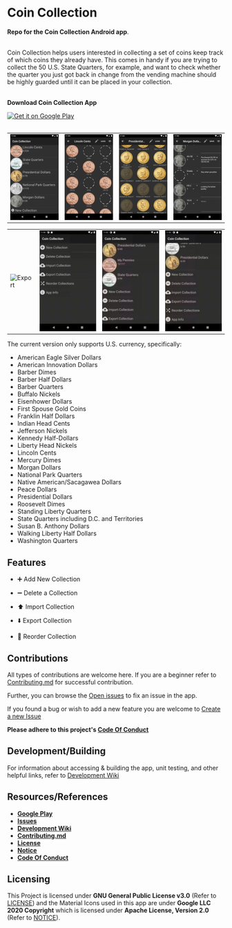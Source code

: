 # Coin Collection
<b>Repo for the Coin Collection Android app</b>.

<br/>
Coin Collection helps users interested in collecting a set of coins keep track of which coins they already have. This comes in handy if you are trying to collect the 50 U.S. State Quarters, for example, and want to check whether the quarter you just got back in change from the vending machine should be highly guarded until it can be placed in your collection.<br/><br/>

<b>Download Coin Collection App</b>
<div style="display:flex;" >
<a href="https://play.google.com/store/apps/details?id=com.spencerpages">
    <img alt="Get it on Google Play" height="64" src="https://play.google.com/intl/en_us/badges/images/generic/en_badge_web_generic.png" />
</a>
</div><br/>

<table>
    <tr>
        <td><img src="./images/screen1.png" alt="Coin Collection Home" width="200"/></td>
        <td><img src="./images/screen2.png" alt="Coin Collection Page Simple" width="200"/></td>
        <td><img src="./images/screen3.png" alt="Coin Collection Page 2" width="200"/></td>
        <td><img src="./images/screen4.png" alt="Coin Collection Page Advanced" width="200"/></td>
    </tr>
</table>
<table>
    <tr>
        <td><img src="./images/export.gif" alt="Export" width="200"/></td>
        <td><img src="./images/import.gif" alt="Import" width="200"/></td>
        <td><img src="./images/new-collection.gif" alt="New Collection" width="200"/></td>
        <td><img src="./images/reorder.gif" alt="Reorder Collection" width="200"/></td>
    </tr>
</table>


The current version only supports U.S. currency, specifically:
- American Eagle Silver Dollars
- American Innovation Dollars
- Barber Dimes
- Barber Half Dollars
- Barber Quarters
- Buffalo Nickels
- Eisenhower Dollars
- First Spouse Gold Coins
- Franklin Half Dollars
- Indian Head Cents
- Jefferson Nickels
- Kennedy Half-Dollars
- Liberty Head Nickels
- Lincoln Cents
- Mercury Dimes
- Morgan Dollars
- National Park Quarters
- Native American/Sacagawea Dollars
- Peace Dollars
- Presidential Dollars
- Roosevelt Dimes
- Standing Liberty Quarters
- State Quarters including D.C. and Territories
- Susan B. Anthony Dollars
- Walking Liberty Half Dollars
- Washington Quarters

## Features
- :heavy_plus_sign: Add New Collection

- :heavy_minus_sign: Delete a Collection

- :arrow_up: Import Collection

- :arrow_down: Export Collection

- :twisted_rightwards_arrows: Reorder Collection

## Contributions
All types of contributions are welcome here. If you are a beginner refer to [Contributing.md](https://github.com/anwilli5/coin-collection-android-US/blob/master/Contributing.md) for successful contribution.

Further, you can browse the [Open issues](https://github.com/anwilli5/coin-collection-android-US/issues) to fix an issue in the app.

If you found a bug or wish to add a new feature you are welcome to [Create a new Issue](https://github.com/anwilli5/coin-collection-android-US/issues/new?assignees=&labels=&template=issue_template.yaml&title=Issue%3A+)

**Please adhere to this project's [Code Of Conduct](https://github.com/anwilli5/coin-collection-android-US/blob/master/CODE_OF_CONDUCT.md)**

## Development/Building
For information about accessing & building the app, unit testing, and other helpful links, refer to
[Development Wiki](https://github.com/anwilli5/coin-collection-android-US/wiki/Development)

## Resources/References
- **[Google Play](https://play.google.com/store/apps/details?id=com.spencerpages)**
- **[Issues](https://github.com/anwilli5/coin-collection-android-US/issues)**
- **[Development Wiki](https://github.com/anwilli5/coin-collection-android-US/wiki/Development)**
- **[Contributing.md](https://github.com/anwilli5/coin-collection-android-US/blob/master/Contributing.md)**
- **[License](https://github.com/anwilli5/coin-collection-android-US/blob/master/LICENSE)**
- **[Notice](https://github.com/anwilli5/coin-collection-android-US/blob/master/NOTICE)**
- **[Code Of Conduct](https://github.com/anwilli5/coin-collection-android-US/blob/master/CODE_OF_CONDUCT.md)**

## Licensing
This Project is licensed under **GNU General Public License v3.0** (Refer to [LICENSE](https://github.com/anwilli5/coin-collection-android-US/blob/master/LICENSE)) and the Material Icons used in this app are under **Google LLC 2020 Copyright** which is licensed under **Apache License, Version 2.0** (Refer to [NOTICE](https://github.com/anwilli5/coin-collection-android-US/blob/master/NOTICE)).
